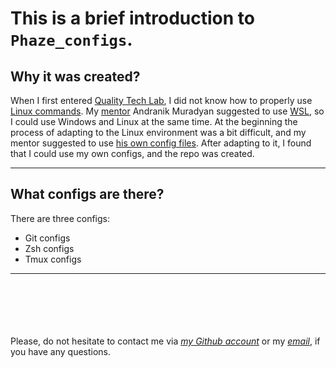 # __This is a brief introduction to `Phaze_configs`.__

## Why it was created?
When I first entered [Quality Tech Lab](https://www.qt-lab.com/), I did not know how to properly use [Linux commands](https://ubuntu.com/tutorials/command-line-for-beginners#5-moving-and-manipulating-files). My [mentor](https://github.com/amuradyan) Andranik Muradyan suggested to use [WSL](https://en.wikipedia.org/wiki/Windows_Subsystem_for_Linux), so I could use Windows and Linux at the same time. At the beginning the process of adapting to the Linux environment was a bit difficult, and my mentor suggested to use [his own config files](https://github.com/amuradyan/dotfiles). After adapting to it, I found that I could use my own configs, and the repo was created.

---

## What configs are there?
There are three configs:

* Git configs
* Zsh configs
* Tmux configs

---
\
\
\
\
\
Please, do not hesitate to contact me via _[my Github account](https://github.com/Chalyan)_ or my _[email](gorchalyan@gmail.com)_, if you have any questions.